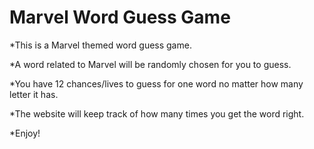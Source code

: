 # Marvel Word Guess Game
*This is a Marvel themed word guess game.

*A word related to Marvel will be randomly chosen for you to guess.

*You have 12 chances/lives to guess for one word no matter how many letter it has.

*The website will keep track of how many times you get the word right.

*Enjoy!
